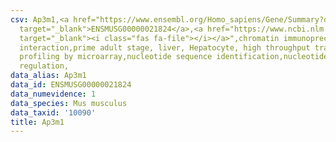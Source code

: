 ```yaml
---
csv: Ap3m1,<a href="https://www.ensembl.org/Homo_sapiens/Gene/Summary?db=core;g=ENSMUSG00000021824"
  target="_blank">ENSMUSG00000021824</a>,<a href="https://www.ncbi.nlm.nih.gov/pubmed/23834426"
  target="_blank"><i class="fas fa-file"></i></a>",chromatin immunoprecipitation assay,direct
  interaction,prime adult stage, liver, Hepatocyte, high throughput transcription
  profiling by microarray,nucleotide sequence identification,nucleotide sequence identification,transcriptional
  regulation,
data_alias: Ap3m1
data_id: ENSMUSG00000021824
data_numevidence: 1
data_species: Mus musculus
data_taxid: '10090'
title: Ap3m1
---
```


